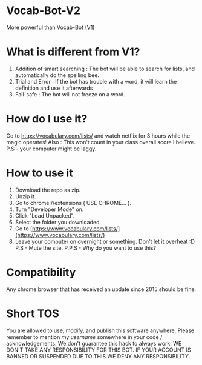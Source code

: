 # Vocab-Bot-V2
More powerful than [Vocab-Bot (V1)](https://github.com/ChiefChippy2/Vocab-Bot) 
# What is different from V1?

 1. Addition of smart searching : The bot will be able to search for lists, and automatically do the spelling bee.
 2. Trial and Error : If the bot has trouble with a word, it will learn the definition and use it afterwards
 3. Fail-safe : The bot will not freeze on a word.
# How do I use it?

Go to https://vocabulary.com/lists/ and watch netflix for 3 hours while the magic operates! Also : This won't count in your class overall score I believe. 
P.S - your computer might be laggy.

# How to use it

1.  Download the repo as zip.
2.  Unzip it.
3.  Go to chrome://extensions ( USE CHROME... ).
4.  Turn "Developer Mode" on.
5.  Click "Load Unpacked".
6.  Select the folder you downloaded.
7.  Go to  [https://www.vocabulary.com/lists/](https://www.vocabulary.com/lists/)
8.  Leave your computer on overnight or something. Don't let it overheat :D P.S - Mute the site. P.P.S - Why do you want to use this?
# Compatibility
Any chrome browser that has received an update since 2015 should be fine.

# Short TOS

You are allowed to use, modify, and publish this software anywhere. Please remember to mention  _my username_ somewhere in your code / acknowledgements. We don't guarantee this hack to always work. WE DON'T TAKE ANY RESPONSIBILITY FOR THIS BOT. IF YOUR ACCOUNT IS BANNED OR SUSPENDED DUE TO THIS WE DENY ANY RESPONSIBILITY.

